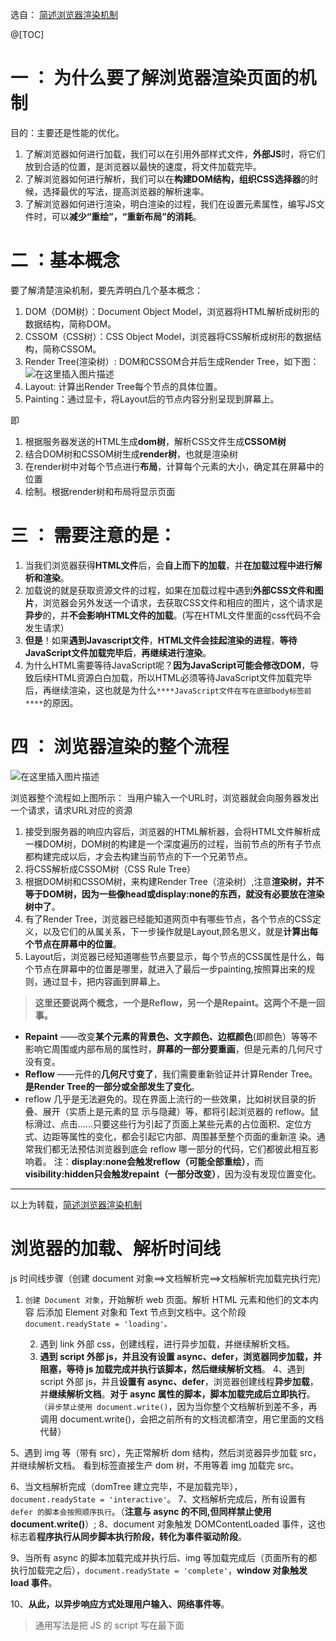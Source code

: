 选自：
[简述浏览器渲染机制](https://www.jianshu.com/p/05eb1b17b298)

@[TOC]
# 一 ： 为什么要了解浏览器渲染页面的机制
目的：主要还是性能的优化。

 1. 了解浏览器如何进行加载，我们可以在引用外部样式文件，**外部JS**时，将它们放到合适的位置，是浏览器以最快的速度，将文件加载完毕。
 2. 了解浏览器如何进行解析，我们可以在**构建DOM结构，组织CSS选择器**的时候，选择最优的写法，提高浏览器的解析速率。
 3. 了解浏览器如何进行渲染，明白渲染的过程，我们在设置元素属性，编写JS文件时，可以**减少“重绘”，“重新布局”的消耗**。
# 二 ：基本概念 
要了解清楚渲染机制，要先弄明白几个基本概念：
 1. DOM（DOM树）：Document Object Model，浏览器将HTML解析成树形的数据结构，简称DOM。 
 2. CSSOM（CSS树）：CSS Object Model，浏览器将CSS解析成树形的数据结构，简称CSSOM。 
 3. Render Tree(渲染树）: DOM和CSSOM合并后生成Render
    Tree，如下图：
![在这里插入图片描述](https://img-blog.csdnimg.cn/20210308144433981.png?x-oss-process=image/watermark,type_ZmFuZ3poZW5naGVpdGk,shadow_10,text_aHR0cHM6Ly9ibG9nLmNzZG4ubmV0L2FidWFuZGVu,size_16,color_FFFFFF,t_70)
4. Layout: 计算出Render Tree每个节点的具体位置。
5. Painting：通过显卡，将Layout后的节点内容分别呈现到屏幕上。

即

1. 根据服务器发送的HTML生成**dom树**，解析CSS文件生成**CSSOM树**
2. 结合DOM树和CSSOM树生成**render树**，也就是渲染树
3. 在render树中对每个节点进行**布局**，计算每个元素的大小，确定其在屏幕中的位置
4. 绘制。根据render树和布局将显示页面

# 三 ： 需要注意的是：
1. 当我们浏览器获得**HTML文件**后，会**自上而下的加载**，并**在加载过程中进行解析和渲染**。
2. 加载说的就是获取资源文件的过程，如果在加载过程中遇到**外部CSS文件和图片**，浏览器会另外发送一个请求，去获取CSS文件和相应的图片，这个请求是**异步**的，并**不会影响HTML文件的加载**。(写在HTML文件里面的css代码不会发生请求）
3. **但是**！如果**遇到Javascript文件**，**HTML文件会挂起渲染的进程**，**等待JavaScript文件加载完毕后**，**再继续进行渲染**。
4. 为什么HTML需要等待JavaScript呢？**因为JavaScript可能会修改DOM**，导致后续HTML资源白白加载，所以HTML必须等待JavaScript文件加载完毕后，再继续渲染，这也就是为什么`****JavaScript文件在写在底部body标签前****`的原因。
# 四 ： 浏览器渲染的整个流程
![在这里插入图片描述](https://img-blog.csdnimg.cn/20210308145442775.png?x-oss-process=image/watermark,type_ZmFuZ3poZW5naGVpdGk,shadow_10,text_aHR0cHM6Ly9ibG9nLmNzZG4ubmV0L2FidWFuZGVu,size_16,color_FFFFFF,t_70)

浏览器整个流程如上图所示：
当用户输入一个URL时，浏览器就会向服务器发出一个请求，请求URL对应的资源


1. 接受到服务器的响应内容后，浏览器的HTML解析器，会将HTML文件解析成一棵DOM树，DOM树的构建是一个深度遍历的过程，当前节点的所有子节点都构建完成以后，才会去构建当前节点的下一个兄弟节点。
2. 将CSS解析成CSSOM树（CSS Rule Tree）
3. 根据DOM树和CSSOM树，来构建Render Tree（渲染树）,注意**渲染树，并不等于DOM树，因为一些像head或display:none的东西，就没有必要放在渲染树中了**。
4. 有了Render Tree，浏览器已经能知道网页中有哪些节点，各个节点的CSS定义，以及它们的从属关系，下一步操作就是Layout,顾名思义，就是**计算出每个节点在屏幕中的位置**。
5. Layout后，浏览器已经知道哪些节点要显示，每个节点的CSS属性是什么，每个节点在屏幕中的位置是哪里，就进入了最后一步painting,按照算出来的规则，通过显卡，把内容画到屏幕上。

>**这里还要说两个概念，一个是Reflow，另一个是Repaint。这两个不是一回事。**

- **Repaint** ——改变**某个元素的背景色、文字颜色、边框颜色**(即颜色）等等不影响它周围或内部布局的属性时，**屏幕的一部分要重画**，但是元素的几何尺寸没有变。
- **Reflow** ——元件的**几何尺寸变了**，我们需要重新验证并计算Render Tree。**是Render Tree的一部分或全部发生了变化**。
- reflow 几乎是无法避免的。现在界面上流行的一些效果，比如树状目录的折叠、展开（实质上是元素的显 示与隐藏）等，都将引起浏览器的 reflow。鼠标滑过、点击……只要这些行为引起了页面上某些元素的占位面积、定位方式、边距等属性的变化，都会引起它内部、周围甚至整个页面的重新渲 染。通常我们都无法预估浏览器到底会 reflow 哪一部分的代码，它们都彼此相互影响着。
注：**display:none会触发reflow（可能全部重绘）**，而**visibility:hidden只会触发repaint（一部分改变）**，因为没有发现位置变化。

---------------------------
以上为转载，[简述浏览器渲染机制](https://www.jianshu.com/p/05eb1b17b298)

# 浏览器的加载、解析时间线

js 时间线步骤（创建 document 对象==>文档解析完==>文档解析完加载完执行完）

 1. `创建 Document 对象`，开始解析 web 页面。解析 HTML 元素和他们的文本内容
     后添加 Element 对象和 Text 节点到文档中。这个阶段 `document.readyState = 'loading'。`

     2. 遇到 link 外部 css，创建线程，进行异步加载，并继续解析文档。
     3. **遇到 script 外部 js，并且没有设置 async、defer，浏览器同步加载，并阻塞，等待 js 加载完成并执行该脚本，然后继续解析文档**。
     4、遇到 script 外部 js，并且**设置有 async、defer**，浏览器创建线程**异步加载**，并**继续解析文档**。**对于 async 属性的脚本，脚本加载完成后立即执行**。`（异步禁止使用 document.write()`，因为当你整个文档解析到差不多，再调用 document.write()，会把之前所有的文档流都清空，用它里面的文档代替） 

 5、遇到 img 等（带有 src），先正常解析 dom 结构，然后浏览器异步加载 src，并继续解析文档。 看到标签直接生产 dom 树，不用等着 img 加载完 src。 


 6、当文档解析完成（domTree 建立完毕，不是加载完毕），`document.readyState = 'interactive'`。 
   7、文档解析完成后，所有设置有 `defer 的脚本会按照顺序执行`。（**注意与 async 的不同,但同样禁止使用 document.write()**）; 
   8、document 对象触发 DOMContentLoaded 事件，这也标志着**程序执行从同步脚本执行阶段，转化为事件驱动阶段**。

 9、当所有 async 的脚本加载完成并执行后、img 等加载完成后（页面所有的都执行加载完之后），`document.readyState = 'complete'`，**window 对象触发 load 事件**。

10、**从此，以异步响应方式处理用户输入、网络事件等**。

> 通用写法是把 JS 的 script 写在最下面